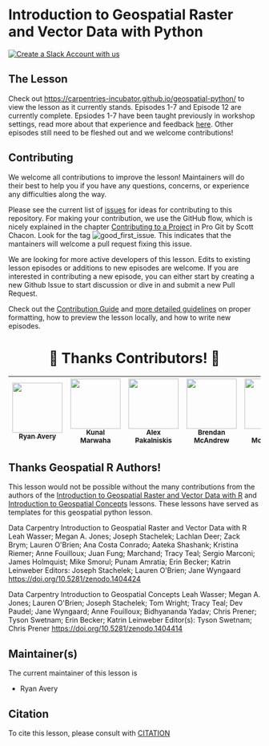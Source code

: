 # Introduction to Geospatial Raster and Vector Data with Python

[![Create a Slack Account with us](https://img.shields.io/badge/Create_Slack_Account-The_Carpentries-071159.svg)](https://swc-slack-invite.herokuapp.com/)

## The Lesson
Check out https://carpentries-incubator.github.io/geospatial-python/ to view the lesson as it currently stands. Episodes 1-7 and Episode 12 are currently complete. Epsiodes 1-7 have been taught previously in workshop settings, read more about that experience and feedback [here](https://carpentries.org/blog/2020/03/teaching-a-new-geospatial-python-lesson/). Other episodes still need to be fleshed out and we welcome contributions!

## Contributing

We welcome all contributions to improve the lesson! Maintainers will do their best to help you if you have any questions, concerns, or experience any difficulties along the way.

Please see the current list of [issues](https://github.com/carpentries-incubator/geospatial-python/issues) for ideas for contributing to this
repository. For making your contribution, we use the GitHub flow, which is
nicely explained in the chapter [Contributing to a Project](http://git-scm.com/book/en/v2/GitHub-Contributing-to-a-Project) in Pro Git
by Scott Chacon.
Look for the tag ![good_first_issue](https://img.shields.io/badge/-good%20first%20issue-gold.svg). This indicates that the mantainers will welcome a pull request fixing this issue.  

We are looking for more active developers of this lesson. Edits to existing lesson episodes or additions to new episodes are welcome. If you are interested in contributing a new episode, you can either start by creating a new Github Issue to start discussion or dive in and submit a new Pull Request.

Check out the [Contribution Guide](CONTRIBUTING.md) and [more detailed guidelines][lesson-example] on proper formatting, how to preview the lesson locally, and how to write new episodes. 

<h1 align="center"> ️💚️ Thanks Contributors! 💚 </h1>

<!-- ALL-CONTRIBUTORS-LIST:START - Do not remove or modify this section. Created with https://www.tablesgenerator.com/markdown_tables# -->
<!-- prettier-ignore -->
|  [<img src="https://github.com/rbavery.png" width="100px;"/><br /><sub><b>Ryan Avery</b></sub>](https://github.com/rbavery)  |  [<img src="https://github.com/marwahaha.png" width="100px;"/><br /><sub><b>Kunal Marwaha</b></sub>](https://github.com/marwahaha)  |  [<img src="https://github.com/alex-pakalniskis.png" width="100px;"/><br /><sub><b>Alex Pakalniskis</b></sub>](https://github.com/alex-pakalniskis)  | [<img src="https://github.com/bmcandr.png" width="100px;"/><br /><sub><b>Brendan McAndrew</b></sub>](https://github.com/bmcandr)                     | [<img src="https://github.com/seanemccartney.png" width="100px;"/><br /><sub><b>Sean McCartney</b></sub>](https://github.com/seanemccartney) |
|-|-|-|-|-|
<!-- ALL-CONTRIBUTORS-LIST:END -->

## Thanks Geospatial R Authors!
This lesson would not be possible without the many contributions from the authors of the [Introduction to Geospatial Raster and Vector Data with R](https://github.com/datacarpentry/r-raster-vector-geospatial) and [Introduction to Geospatial Concepts](https://github.com/datacarpentry/organization-geospatial) lessons. These lessons have served as templates for this geospatial python lesson.

Data Carpentry Introduction to Geospatial Raster and Vector Data with R
Leah Wasser; Megan A. Jones; Joseph Stachelek; Lachlan Deer; Zack Brym; Lauren O'Brien; Ana Costa Conrado; Aateka Shashank; Kristina Riemer; Anne Fouilloux; Juan Fung; Marchand; Tracy Teal; Sergio Marconi; James Holmquist; Mike Smorul; Punam Amratia; Erin Becker; Katrin Leinweber
Editors: Joseph Stachelek; Lauren O'Brien; Jane Wyngaard
https://doi.org/10.5281/zenodo.1404424

 
Data Carpentry Introduction to Geospatial Concepts
Leah Wasser; Megan A. Jones; Lauren O'Brien; Joseph Stachelek; Tom Wright; Tracy Teal; Dev Paudel; Jane Wyngaard; Anne Fouilloux; Bidhyananda Yadav; Chris Prener; Tyson Swetnam; Erin Becker; Katrin Leinweber
Editor(s): Tyson Swetnam; Chris Prener
https://doi.org/10.5281/zenodo.1404414

## Maintainer(s)

The current maintainer of this lesson is 

* Ryan Avery

## Citation

To cite this lesson, please consult with [CITATION](CITATION)

[lesson-example]: https://carpentries.github.io/lesson-example